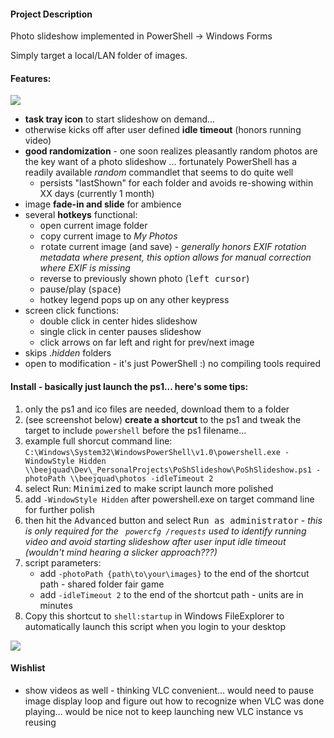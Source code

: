 #### Project Description

Photo slideshow implemented in PowerShell -> Windows Forms

Simply target a local/LAN folder of images.

#### Features:
![](http://2.bp.blogspot.com/-XWNHk4bUjmw/VnZCbx0p_RI/AAAAAAAAR6Y/hjDvvY8mkqE/s1600/Screen%2BShot%2B2015-12-19%2Bat%2B9.36.43%2BPM.png)

* **task tray icon** to start slideshow on demand...
* otherwise kicks off after user defined **idle timeout** (honors running video)
* **good randomization** - one soon realizes pleasantly random photos are the key want of a photo slideshow ... fortunately PowerShell has a readily available _random_ commandlet that seems to do quite well
  * persists "lastShown" for each folder and avoids re-showing within XX days (currently 1 month)
* image **fade-in and slide** for ambience
* several **hotkeys** functional:
	* <kbd>o</kbd>pen current image folder
	* <kbd>c</kbd>opy current image to _My Photos_
	* <kbd>r</kbd>otate current image (and save) - *generally honors EXIF rotation metadata where present, this option allows for manual correction where EXIF is missing*
	* reverse to previously shown photo (<kbd>left cursor</kbd>)
	* pause/play (<kbd>space</kbd>)
	* hotkey legend pops up on any other keypress
* screen click functions:
	* double click in center hides slideshow
	* single click in center pauses slideshow
	* click arrows on far left and right for prev/next image
* skips _.hidden_ folders
* open to modification - it's just PowerShell :) no compiling tools required

#### Install - basically just launch the ps1... here's some tips:
1. only the ps1 and ico files are needed, download them to a folder
1. (see screenshot below) **create a shortcut** to the ps1 and tweak the target to include ```powershell``` before the ps1 filename... 
2. example full shorcut command line: ```C:\Windows\System32\WindowsPowerShell\v1.0\powershell.exe -WindowStyle Hidden \\beejquad\Dev\_PersonalProjects\PoShSlideshow\PoShSlideshow.ps1 -photoPath \\beejquad\photos -idleTimeout 2```
1. select Run: <kbd>Minimized</kbd> to make script launch more polished
2. add ```-WindowStyle Hidden``` after powershell.exe on target command line for further polish
1. then hit the <kbd>Advanced</kbd> button and select <kbd>Run as administrator</kbd> - *this is only required for the ``` powercfg /requests``` used to identify running video and avoid starting slideshow after user input idle timeout (wouldn't mind hearing a slicker approach???)*
1. script parameters:
	* add ```-photoPath {path\to\your\images}``` to the end of the shortcut path - shared folder fair game
	* add ```-idleTimeout 2``` to the end of the shortcut path - units are in minutes
1. Copy this shortcut to ```shell:startup``` in Windows FileExplorer to automatically launch this script when you login to your desktop

![](http://3.bp.blogspot.com/-fON1N7pNVps/VnbndLY3ipI/AAAAAAAAR7A/p1T8oja9fso/s1600/Screen%2BShot%2B2015-12-20%2Bat%2B9.26.42%2BAM.png)

#### Wishlist

* show videos as well - thinking VLC convenient... would need to pause image display loop and figure out how to recognize when VLC was done playing... would be nice not to keep launching new VLC instance vs reusing 
